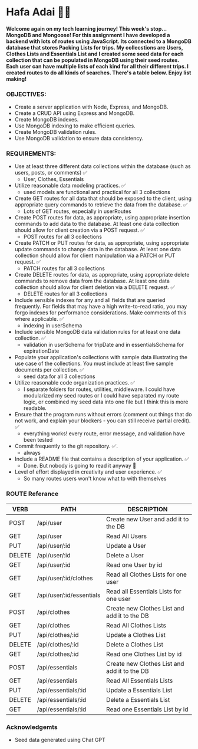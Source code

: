 # Hafa Adai 🪸🌊

#### Welcome again on my tech learning journey! This week's stop... MongoDB and Mongoose! For this assignment I have developed a backend with lots of routes using JavaScript. Its connected to a MongoDB database that stores Packing Lists for trips. My collecstions are Users, Clothes Lists and Essentials List and I created some seed data for each collection that can be populated in MongoDB using their seed routes. Each user can have multiple lists of each kind for all their different trips. I created routes to do all kinds of searches. There's a table below. Enjoy list making!

### OBJECTIVES:

- Create a server application with Node, Express, and MongoDB.
- Create a CRUD API using Express and MongoDB.
- Create MongoDB indexes.
- Use MongoDB indexing to make efficient queries.
- Create MongoDB validation rules.
- Use MongoDB validation to ensure data consistency.

### REQUIREMENTS:

- Use at least three different data collections within the database (such as users, posts, or comments) ✅
  - User, Clothes, Essentials
- Utilize reasonable data modeling practices. ✅
  - used models are functional and practical for all 3 collections
- Create GET routes for all data that should be exposed to the client, using appropriate query commands to retrieve the data from the database. ✅
  - Lots of GET routes, especially in userRoutes
- Create POST routes for data, as appropriate, using appropriate insertion commands to add data to the database. At least one data collection should allow for client creation via a POST request. ✅
  - POST routes for all 3 collections
- Create PATCH or PUT routes for data, as appropriate, using appropriate update commands to change data in the database. At least one data collection should allow for client manipulation via a PATCH or PUT request. ✅
  - PATCH routes for all 3 collections
- Create DELETE routes for data, as appropriate, using appropriate delete commands to remove data from the database. At least one data collection should allow for client deletion via a DELETE request. ✅
  - DELETE routes for all 3 collections
- Include sensible indexes for any and all fields that are queried frequently. For fields that may have a high write-to-read ratio, you may forgo indexes for performance considerations. Make comments of this where applicable. ✅
  - indexing in userSchema
- Include sensible MongoDB data validation rules for at least one data collection. ✅
  - validation in userSchema for tripDate and in essentialsSchema for expirationDate
- Populate your application's collections with sample data illustrating the use case of the collections. You must include at least five sample documents per collection. ✅
  - seed data for all 3 collections
- Utilize reasonable code organization practices. ✅
  - I separate folders for routes, utilities, middleware. I could have modularized my seed routes or I could have separated my route logic, or combined my seed data into one file but I think this is more readable.
- Ensure that the program runs without errors (comment out things that do not work, and explain your blockers - you can still receive partial credit). ✅
  - everything works! every route, error message, and validation have been tested
- Commit frequently to the git repository. ✅.
  - always
- Include a README file that contains a description of your application. ✅
  - Done. But nobody is going to read it anyway 🤣
- Level of effort displayed in creativity and user experience. ✅
  - So many routes users won't know what to with themselves

### ROUTE Referance

| VERB   | PATH                     | DESCRIPTION                                  |
| ------ | ------------------------ | -------------------------------------------- |
| POST   | /api/user                | Create new User and add it to the DB         |
| GET    | /api/user                | Read All Users                               |
| PUT    | /api/user/:id            | Update a User                                |
| DELETE | /api/user/:id            | Delete a User                                |
| GET    | /api/user/:id            | Read one User by id                          |
| GET    | /api/user/:id/clothes    | Read all Clothes Lists for one user          |
| GET    | /api/user/:id/essentials | Read all Essentials Lists for one user       |
| POST   | /api/clothes             | Create new Clothes List and add it to the DB |
| GET    | /api/clothes             | Read All Clothes Lists                       |
| PUT    | /api/clothes/:id         | Update a Clothes List                        |
| DELETE | /api/clothes/:id         | Delete a Clothes List                        |
| GET    | /api/clothes/:id         | Read one Clothes List by id                  |
| POST   | /api/essentials          | Create new Clothes List and add it to the DB |
| GET    | /api/essentials          | Read All Essentials Lists                    |
| PUT    | /api/essentials/:id      | Update a Essentials List                     |
| DELETE | /api/essentials/:id      | Delete a Essentials List                     |
| GET    | /api/essentials/:id      | Read one Essentials List by id               |

### Acknowledgemts

- Seed data generated using Chat GPT

